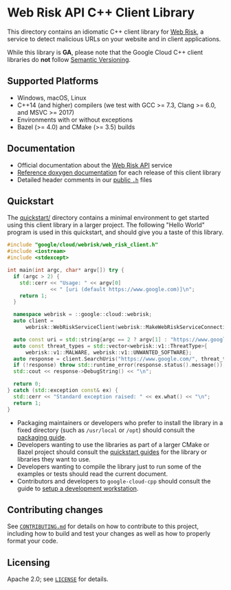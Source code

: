 # Web Risk API C++ Client Library

This directory contains an idiomatic C++ client library for
[Web Risk][cloud-service-docs], a service to detect malicious URLs on your
website and in client applications.

While this library is **GA**, please note that the Google Cloud C++ client libraries do **not** follow
[Semantic Versioning](https://semver.org/).

## Supported Platforms

* Windows, macOS, Linux
* C++14 (and higher) compilers (we test with GCC >= 7.3, Clang >= 6.0, and
  MSVC >= 2017)
* Environments with or without exceptions
* Bazel (>= 4.0) and CMake (>= 3.5) builds

## Documentation

* Official documentation about the [Web Risk API][cloud-service-docs] service
* [Reference doxygen documentation][doxygen-link] for each release of this
  client library
* Detailed header comments in our [public `.h`][source-link] files

[cloud-service-docs]: https://cloud.google.com/web-risk
[doxygen-link]: https://googleapis.dev/cpp/google-cloud-webrisk/latest/
[source-link]: https://github.com/googleapis/google-cloud-cpp/tree/main/google/cloud/webrisk

## Quickstart

The [quickstart/](quickstart/README.md) directory contains a minimal environment
to get started using this client library in a larger project. The following
"Hello World" program is used in this quickstart, and should give you a taste of
this library.

<!-- inject-quickstart-start -->
```cc
#include "google/cloud/webrisk/web_risk_client.h"
#include <iostream>
#include <stdexcept>

int main(int argc, char* argv[]) try {
  if (argc > 2) {
    std::cerr << "Usage: " << argv[0]
              << " [uri (default https://www.google.com)]\n";
    return 1;
  }

  namespace webrisk = ::google::cloud::webrisk;
  auto client =
      webrisk::WebRiskServiceClient(webrisk::MakeWebRiskServiceConnection());

  auto const uri = std::string{argc == 2 ? argv[1] : "https://www.google.com/"};
  auto const threat_types = std::vector<webrisk::v1::ThreatType>{
      webrisk::v1::MALWARE, webrisk::v1::UNWANTED_SOFTWARE};
  auto response = client.SearchUris("https://www.google.com/", threat_types);
  if (!response) throw std::runtime_error(response.status().message());
  std::cout << response->DebugString() << "\n";

  return 0;
} catch (std::exception const& ex) {
  std::cerr << "Standard exception raised: " << ex.what() << "\n";
  return 1;
}
```
<!-- inject-quickstart-end -->

* Packaging maintainers or developers who prefer to install the library in a
  fixed directory (such as `/usr/local` or `/opt`) should consult the
  [packaging guide](/doc/packaging.md).
* Developers wanting to use the libraries as part of a larger CMake or Bazel
  project should consult the [quickstart guides](#quickstart) for the library
  or libraries they want to use.
* Developers wanting to compile the library just to run some of the examples or
  tests should read the current document.
* Contributors and developers to `google-cloud-cpp` should consult the guide to
  [setup a development workstation][howto-setup-dev-workstation].

[howto-setup-dev-workstation]: /doc/contributor/howto-guide-setup-development-workstation.md

## Contributing changes

See [`CONTRIBUTING.md`](/CONTRIBUTING.md) for details on how to
contribute to this project, including how to build and test your changes
as well as how to properly format your code.

## Licensing

Apache 2.0; see [`LICENSE`](/LICENSE) for details.
